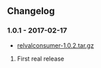 ## Changelog

### 1.0.1 - 2017-02-17

*   [relvalconsumer-1.0.2.tar.gz](https://files.pythonhosted.org/packages/source/a/relvalconsumer/relvalconsumer-1.0.1.tar.gz)

1.  First real release
